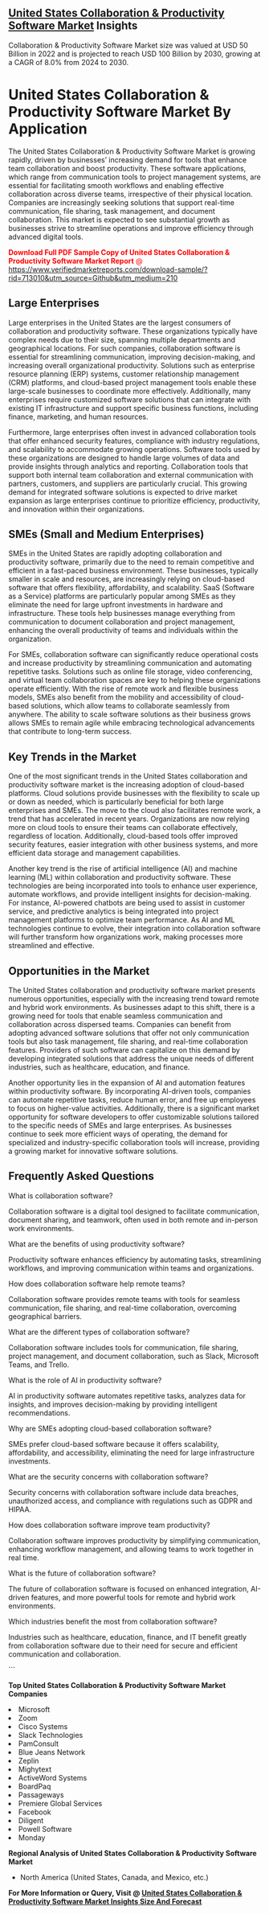 <h2><a href="https://www.verifiedmarketreports.com/download-sample/?rid=713010&amp;utm_source=Github&amp;utm_medium=210" target="_blank">United States Collaboration & Productivity Software Market</a> Insights</h2><p>Collaboration & Productivity Software Market size was valued at USD 50 Billion in 2022 and is projected to reach USD 100 Billion by 2030, growing at a CAGR of 8.0% from 2024 to 2030.</p><p><h1>United States Collaboration & Productivity Software Market By Application</h1><p>The United States Collaboration & Productivity Software Market is growing rapidly, driven by businesses’ increasing demand for tools that enhance team collaboration and boost productivity. These software applications, which range from communication tools to project management systems, are essential for facilitating smooth workflows and enabling effective collaboration across diverse teams, irrespective of their physical location. Companies are increasingly seeking solutions that support real-time communication, file sharing, task management, and document collaboration. This market is expected to see substantial growth as businesses strive to streamline operations and improve efficiency through advanced digital tools. <p><span class=""><span style="color: #ff0000;"><strong>Download Full PDF Sample Copy of United States Collaboration & Productivity Software Market Report</strong> @ </span><a href="https://www.verifiedmarketreports.com/download-sample/?rid=713010&amp;utm_source=Github&amp;utm_medium=210" target="_blank">https://www.verifiedmarketreports.com/download-sample/?rid=713010&amp;utm_source=Github&amp;utm_medium=210</a></span></p></p><h2>Large Enterprises</h2><p>Large enterprises in the United States are the largest consumers of collaboration and productivity software. These organizations typically have complex needs due to their size, spanning multiple departments and geographical locations. For such companies, collaboration software is essential for streamlining communication, improving decision-making, and increasing overall organizational productivity. Solutions such as enterprise resource planning (ERP) systems, customer relationship management (CRM) platforms, and cloud-based project management tools enable these large-scale businesses to coordinate more effectively. Additionally, many enterprises require customized software solutions that can integrate with existing IT infrastructure and support specific business functions, including finance, marketing, and human resources.</p><p>Furthermore, large enterprises often invest in advanced collaboration tools that offer enhanced security features, compliance with industry regulations, and scalability to accommodate growing operations. Software tools used by these organizations are designed to handle large volumes of data and provide insights through analytics and reporting. Collaboration tools that support both internal team collaboration and external communication with partners, customers, and suppliers are particularly crucial. This growing demand for integrated software solutions is expected to drive market expansion as large enterprises continue to prioritize efficiency, productivity, and innovation within their organizations.</p><h2>SMEs (Small and Medium Enterprises)</h2><p>SMEs in the United States are rapidly adopting collaboration and productivity software, primarily due to the need to remain competitive and efficient in a fast-paced business environment. These businesses, typically smaller in scale and resources, are increasingly relying on cloud-based software that offers flexibility, affordability, and scalability. SaaS (Software as a Service) platforms are particularly popular among SMEs as they eliminate the need for large upfront investments in hardware and infrastructure. These tools help businesses manage everything from communication to document collaboration and project management, enhancing the overall productivity of teams and individuals within the organization.</p><p>For SMEs, collaboration software can significantly reduce operational costs and increase productivity by streamlining communication and automating repetitive tasks. Solutions such as online file storage, video conferencing, and virtual team collaboration spaces are key to helping these organizations operate efficiently. With the rise of remote work and flexible business models, SMEs also benefit from the mobility and accessibility of cloud-based solutions, which allow teams to collaborate seamlessly from anywhere. The ability to scale software solutions as their business grows allows SMEs to remain agile while embracing technological advancements that contribute to long-term success.</p><h2>Key Trends in the Market</h2><p>One of the most significant trends in the United States collaboration and productivity software market is the increasing adoption of cloud-based platforms. Cloud solutions provide businesses with the flexibility to scale up or down as needed, which is particularly beneficial for both large enterprises and SMEs. The move to the cloud also facilitates remote work, a trend that has accelerated in recent years. Organizations are now relying more on cloud tools to ensure their teams can collaborate effectively, regardless of location. Additionally, cloud-based tools offer improved security features, easier integration with other business systems, and more efficient data storage and management capabilities.</p><p>Another key trend is the rise of artificial intelligence (AI) and machine learning (ML) within collaboration and productivity software. These technologies are being incorporated into tools to enhance user experience, automate workflows, and provide intelligent insights for decision-making. For instance, AI-powered chatbots are being used to assist in customer service, and predictive analytics is being integrated into project management platforms to optimize team performance. As AI and ML technologies continue to evolve, their integration into collaboration software will further transform how organizations work, making processes more streamlined and effective.</p><h2>Opportunities in the Market</h2><p>The United States collaboration and productivity software market presents numerous opportunities, especially with the increasing trend toward remote and hybrid work environments. As businesses adapt to this shift, there is a growing need for tools that enable seamless communication and collaboration across dispersed teams. Companies can benefit from adopting advanced software solutions that offer not only communication tools but also task management, file sharing, and real-time collaboration features. Providers of such software can capitalize on this demand by developing integrated solutions that address the unique needs of different industries, such as healthcare, education, and finance.</p><p>Another opportunity lies in the expansion of AI and automation features within productivity software. By incorporating AI-driven tools, companies can automate repetitive tasks, reduce human error, and free up employees to focus on higher-value activities. Additionally, there is a significant market opportunity for software developers to offer customizable solutions tailored to the specific needs of SMEs and large enterprises. As businesses continue to seek more efficient ways of operating, the demand for specialized and industry-specific collaboration tools will increase, providing a growing market for innovative software solutions.</p><h2>Frequently Asked Questions</h2><p>What is collaboration software?</p><p>Collaboration software is a digital tool designed to facilitate communication, document sharing, and teamwork, often used in both remote and in-person work environments.</p><p>What are the benefits of using productivity software?</p><p>Productivity software enhances efficiency by automating tasks, streamlining workflows, and improving communication within teams and organizations.</p><p>How does collaboration software help remote teams?</p><p>Collaboration software provides remote teams with tools for seamless communication, file sharing, and real-time collaboration, overcoming geographical barriers.</p><p>What are the different types of collaboration software?</p><p>Collaboration software includes tools for communication, file sharing, project management, and document collaboration, such as Slack, Microsoft Teams, and Trello.</p><p>What is the role of AI in productivity software?</p><p>AI in productivity software automates repetitive tasks, analyzes data for insights, and improves decision-making by providing intelligent recommendations.</p><p>Why are SMEs adopting cloud-based collaboration software?</p><p>SMEs prefer cloud-based software because it offers scalability, affordability, and accessibility, eliminating the need for large infrastructure investments.</p><p>What are the security concerns with collaboration software?</p><p>Security concerns with collaboration software include data breaches, unauthorized access, and compliance with regulations such as GDPR and HIPAA.</p><p>How does collaboration software improve team productivity?</p><p>Collaboration software improves productivity by simplifying communication, enhancing workflow management, and allowing teams to work together in real time.</p><p>What is the future of collaboration software?</p><p>The future of collaboration software is focused on enhanced integration, AI-driven features, and more powerful tools for remote and hybrid work environments.</p><p>Which industries benefit the most from collaboration software?</p><p>Industries such as healthcare, education, finance, and IT benefit greatly from collaboration software due to their need for secure and efficient communication and collaboration.</p>```</p><p><strong>Top United States Collaboration & Productivity Software Market Companies</strong></p><div data-test-id=""><p><li>Microsoft</li><li> Zoom</li><li> Cisco Systems</li><li> Slack Technologies</li><li> PamConsult</li><li> Blue Jeans Network</li><li> Zeplin</li><li> Mighytext</li><li> ActiveWord Systems</li><li> BoardPaq</li><li> Passageways</li><li> Premiere Global Services</li><li> Facebook</li><li> Diligent</li><li> Powell Software</li><li> Monday</li></p><div><strong>Regional Analysis of&nbsp;United States Collaboration & Productivity Software Market</strong></div><ul><li dir="ltr"><p dir="ltr">North America&nbsp;(United States, Canada, and Mexico, etc.)</p></li></ul><p><strong>For More Information or Query, Visit @&nbsp;</strong><strong><a href="https://www.verifiedmarketreports.com/product/collaboration-productivity-software-market/?utm_source=Github&amp;utm_medium=210" target="_blank">United States Collaboration & Productivity Software Market Insights Size And Forecast</a></strong></p></div>
